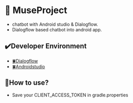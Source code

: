 # :art: MuseProject

- chatbot with Android studio & Dialogflow.
- Dialogflow based chatbot into android app.

## :heavy_check_mark:Developer Environment

  - [:four_leaf_clover:Dialogflow]()
  - [:four_leaf_clover:Androidstudio]()

## :speech_balloon:How to use?
    
- Save your CLIENT_ACCESS_TOKEN in gradle.properties
